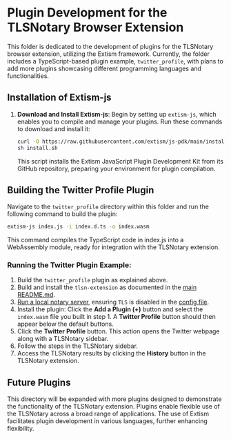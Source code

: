 # Plugin Development for the TLSNotary Browser Extension

This folder is dedicated to the development of plugins for the TLSNotary browser extension, utilizing the Extism framework. Currently, the folder includes a TypeScript-based plugin example, `twitter_profile`, with plans to add more plugins showcasing different programming languages and functionalities.

## Installation of Extism-js

1. **Download and Install Extism-js**: Begin by setting up `extism-js`, which enables you to compile and manage your plugins. Run these commands to download and install it:

    ```sh
    curl -O https://raw.githubusercontent.com/extism/js-pdk/main/install.sh
    sh install.sh
    ```

    This script installs the Extism JavaScript Plugin Development Kit from its GitHub repository, preparing your environment for plugin compilation.

## Building the Twitter Profile Plugin

Navigate to the `twitter_profile` directory within this folder and run the following command to build the plugin:

```sh
extism-js index.js -i index.d.ts -o index.wasm
```
This command compiles the TypeScript code in index.js into a WebAssembly module, ready for integration with the TLSNotary extension.

### Running the Twitter Plugin Example:

1.	Build the `twitter_profile` plugin as explained above.
2.	Build and install the `tlsn-extension` as documented in the [main README.md](../README.md).
3.	[Run a local notary server](https://github.com/tlsnotary/tlsn/blob/main/notary-server/README.md), ensuring `TLS` is disabled in the [config file](https://github.com/tlsnotary/tlsn/blob/main/notary-server/config/config.yaml#L18).
4.	Install the plugin: Click the **Add a Plugin (+)** button and select the `index.wasm` file you built in step 1. A **Twitter Profile** button should then appear below the default buttons.
5.	Click the **Twitter Profile** button. This action opens the Twitter webpage along with a TLSNotary sidebar.
6.	Follow the steps in the TLSNotary sidebar.
7.	Access the TLSNotary results by clicking the **History** button in the TLSNotary extension.

## Future Plugins

This directory will be expanded with more plugins designed to demonstrate the functionality of the TLSNotary extension. Plugins enable flexible use of the TLSNotary across a broad range of applications. The use of Extism facilitates plugin development in various languages, further enhancing flexibility.

